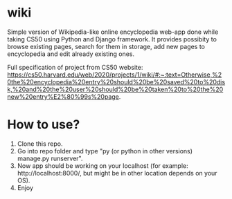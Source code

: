 # wiki
Simple version of Wikipedia-like online encyclopedia web-app done while taking CS50 using Python and Django framework. It provides possibity to browse existing pages, search for them in storage, add new pages to encyclopedia and edit already existing ones.

Full specification of project from CS50 website: https://cs50.harvard.edu/web/2020/projects/1/wiki/#:~:text=Otherwise,%20the%20encyclopedia%20entry%20should%20be%20saved%20to%20disk,%20and%20the%20user%20should%20be%20taken%20to%20the%20new%20entry%E2%80%99s%20page.

# How to use?
1. Clone this repo.
2. Go into repo folder and type "py (or python in other versions) manage.py runserver".
3. Now app should be working on your localhost (for example: http://localhost:8000/, but might be in other location depends on your OS).
4. Enjoy
